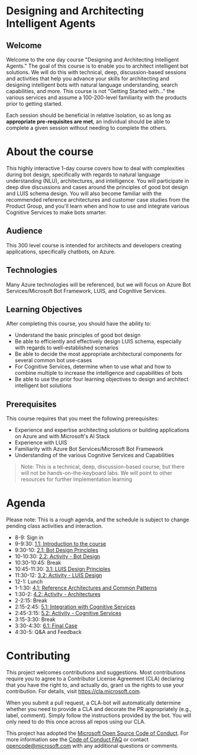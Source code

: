 # Designing and Architecting Intelligent Agents

## Welcome

Welcome to the one day course "Designing and Architecting Intelligent Agents." 
The goal of this course is to enable you to architect intelligent bot solutions. We will do this with technical, deep, discussion-based sessions and activities that help you advance your skills for architecting and designing intelligent bots with natural language understanding, search capabilities, and more. This course is not "Getting Started with..." the various services and assume a 100-200-level familiarity with the products prior to getting started.

Each session should be beneficial in relative isolation, so as long as **appropriate pre-requisites are met**, an individual should be able to complete a given session without needing to complete the others.

# About the course

This highly interactive 1-day course covers how to deal with complexities during bot design, specifically with regards to natural language understanding (NLU), architectures, and intelligence. You will participate in deep dive discussions and cases around the principles of good bot design and LUIS schema design. You will also become familiar with the recommended reference architectures and customer case studies from the Product Group, and you'll learn when and how to use and integrate various Cognitive Services to make bots smarter.

## Audience  
This 300 level course is intended for architects and developers creating applications, specifically chatbots, on Azure.

## Technologies  
Many Azure technologies will be referenced, but we will focus on Azure Bot Services/Microsoft Bot Framework, LUIS, and Cognitive Services.

## Learning Objectives  
After completing this course, you should have the ability to:  
* Understand the basic principles of good bot design
* Be able to efficiently and effectively design LUIS schema, especially with regards to well-established scenarios
* Be able to decide the most appropriate architectural components for several common bot use-cases
* For Cognitive Services, determine when to use what and how to combine multiple to increase the intelligence and capabilities of bots 
* Be able to use the prior four learning objectives to design and architect intelligent bot solutions  

## Prerequisites

This course requires that you meet the following prerequisites:  
* Experience and expertise architecting solutions or building applications on Azure and with Microsoft's AI Stack
* Experience with LUIS
* Familiarity with Azure Bot Services/Microsoft Bot Framework
* Understanding of the various Cognitive Services and Capabilities  

>Note: This is a technical, deep, discussion-based course, but there will not be hands-on-the-keyboard labs. We will point to other resources for further implementation learning

# Agenda

Please note: This is a rough agenda, and the schedule is subject to change pending class activities and interaction.


-   8-9: Sign in
-   9-9:30: [1.1: Introduction to the course](./01-introduction/0_README.md)
-   9:30-10: [2.1: Bot Design Principles](./02-bot_design/0_README.md)
-   10-10:30: [2.2: Activity - Bot Design](./02-bot_design/2_activity.md)
-   10:30-10:45: Break
-   10:45-11:30: [3.1: LUIS Design Principles](./03-luis/0_README.md)
-   11:30-12: [3.2: Activity - LUIS Design](./03-luis/2_activity.md)
-   12-1: Lunch
-   1-1:30: [4.1: Reference Architectures and Common Patterns](./04-architectures/0_README.md)
-   1:30-2: [4.2: Activity - Architectures](./04-architectures/2_activity.md)
-   2-2:15: Break
-   2:15-2:45: [5.1: Integration with Cognitive Services](./05-cognitive_services/0_README.md)
-   2:45-3:15: [5.2: Activity - Cognitive Services](./05-cognitive_services/2_activity.md)
-   3:15-3:30: Break
-   3:30-4:30: [6.1: Final Case](./06-final_case/0_README.md)
-   4:30-5: Q&A and Feedback



# Contributing

This project welcomes contributions and suggestions.  Most contributions require you to agree to a
Contributor License Agreement (CLA) declaring that you have the right to, and actually do, grant us
the rights to use your contribution. For details, visit https://cla.microsoft.com.

When you submit a pull request, a CLA-bot will automatically determine whether you need to provide
a CLA and decorate the PR appropriately (e.g., label, comment). Simply follow the instructions
provided by the bot. You will only need to do this once across all repos using our CLA.

This project has adopted the [Microsoft Open Source Code of Conduct](https://opensource.microsoft.com/codeofconduct/).
For more information see the [Code of Conduct FAQ](https://opensource.microsoft.com/codeofconduct/faq/) or
contact [opencode@microsoft.com](mailto:opencode@microsoft.com) with any additional questions or comments.
